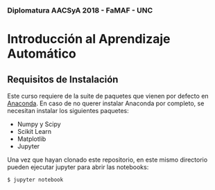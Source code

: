 ### Diplomatura AACSyA 2018 - FaMAF - UNC
# Introducción al Aprendizaje Automático


## Requisitos de Instalación

Este curso requiere de la suite de paquetes que vienen por defecto en
[Anaconda](https://www.anaconda.com/download/).  En caso de no querer instalar
Anaconda por completo, se necesitan instalar los siguientes paquetes:

- Numpy y Scipy
- Scikit Learn
- Matplotlib
- Jupyter 

Una vez que hayan clonado este repositorio, en este mismo directorio pueden
ejecutar jupyter para abrir las notebooks:

```
$ jupyter notebook
```
